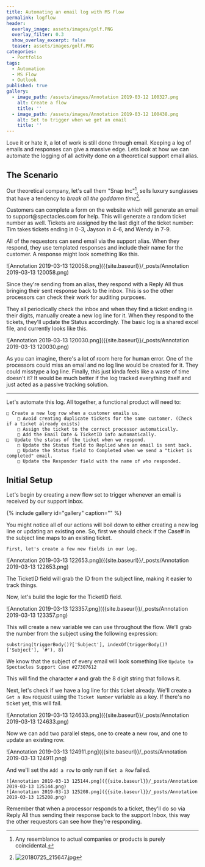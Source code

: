 ```yaml
---
title: Automating an email log with MS Flow
permalink: logflow
header:
  overlay_image: assets/images/golf.PNG
  overlay_filter: 0.3
  show_overlay_excerpt: false
  teaser: assets/images/golf.PNG
categories:
  - Portfolio
tags:
  - Automation
  - MS Flow
  - Outlook
published: true
gallery:
  - image_path: /assets/images/Annotation 2019-03-12 100327.png
    alt: Create a flow
    title: ''
  - image_path: /assets/images/Annotation 2019-03-12 100438.png
    alt: Set to trigger when we get an email
    title: ''
---
```


Love it or hate it, a lot of work is still done through email. Keeping a log of emails and responses can give a massive edge.
Lets look at how we can automate the logging of all activity done on a theoretical support email alias.


## The Scenario

Our theoretical company, let's call them "Snap Inc"[^coincidence], sells luxury sunglasses that have a tendency to *break all the goddamn time*[^broke]. 

[^coincidence]: Any resemblance to actual companies or products is purely coincidental.
[^broke]: ![20180725_215647.jpg]({{site.imgurl}}/20180725_215647.jpg)

Customers can complete a form on the website which will generate an email to support@spectacles<nolink>.com for help. This will generate a random ticket number as well. Tickets are assigned by the last digit of the ticket number: Tim takes tickets ending in 0-3, Jayson in 4-6, and Wendy in 7-9.

All of the requestors can send email via the support alias.
When they respond, they use templated responses and include their name for the customer. A response might look something like this.

![Annotation 2019-03-13 120058.png]({{site.baseurl}}/_posts/Annotation 2019-03-13 120058.png)

Since they're sending from an alias, they respond with a Reply All thus bringing their sent response back to the inbox. This is so the other processors can check their work for auditing purposes.
  
They all periodically check the inbox and when they find a ticket ending in their digits, manually create a new log line for it. When they respond to the tickets, they'll update the Status accordingly. 
The basic log is a shared excel file, and currently looks like this.
  
![Annotation 2019-03-13 120030.png]({{site.baseurl}}/_posts/Annotation 2019-03-13 120030.png)


As you can imagine, there's a lot of room here for human error. One of the processors could miss an email and no log line would be created for it. They could misstype a log line. Finally, this just kinda feels like a waste of time doesn't it? It would be much better if the log tracked everything itself and just acted as a passive tracking solution.

---

Let's automate this log.
All together, a functional product will need to:

```
□ Create a new log row when a customer emails us.  
	□ Avoid creating duplicate tickets for the same customer. (Check if a ticket already exists)
  	□ Assign the ticket to the correct processor automatically.
  	□ Add the Email Date & TicketID info automatically.
□  Update the status of the ticket when we respond.  
	□ Update the Status field to Replied when an email is sent back.  
	□ Update the Status field to Completed when we send a "ticket is completed" email.  
	□ Update the Responder field with the name of who responded.
```


## Initial Setup

Let's begin by creating a new flow set to trigger whenever an email is received by our support inbox.

{% include gallery id="gallery" caption="" %}
  


You might notice all of our actions will boil down to either creating a new log line or updating an existing one. So, first we should check if the Case# in the subject line maps to an existing ticket.

	First, let's create a few new fields in our log.
  
  ![Annotation 2019-03-13 122653.png]({{site.baseurl}}/_posts/Annotation 2019-03-13 122653.png)

The TicketID field will grab the ID from the subject line, making it easier to track things.


Now, let's build the logic for the TicketID field.

![Annotation 2019-03-13 123357.png]({{site.baseurl}}/_posts/Annotation 2019-03-13 123357.png)

This will create a new variable we can use throughout the flow. We'll grab the number from the subject using the following expression:
  
  ```
  substring(triggerBody()?['Subject'], indexOf(triggerBody()?['Subject'], '#'), 8)
  ```
  
 We know that the subject of every email will look something like `Update to Spectacles Support Case #27307612`

 This will find the character `#` and grab the 8 digit string that follows it.
  
  Next, let's check if we have a log line for this ticket already.
  We'll create a `Get a Row` request using the `Ticket Number` variable as a key. If there's no ticket yet, this will fail.
  
  ![Annotation 2019-03-13 124633.png]({{site.baseurl}}/_posts/Annotation 2019-03-13 124633.png)

 Now we can add two parallel steps, one to create a new row, and one to update an existing row.
  
  ![Annotation 2019-03-13 124911.png]({{site.baseurl}}/_posts/Annotation 2019-03-13 124911.png)

  And we'll set the `Add a row` to only run if `Get a Row` failed.
  
  	![Annotation 2019-03-13 125144.png]({{site.baseurl}}/_posts/Annotation 2019-03-13 125144.png)
	![Annotation 2019-03-13 125208.png]({{site.baseurl}}/_posts/Annotation 2019-03-13 125208.png)

  
 
  Remember that when a processor responds to a ticket, they'll do so via Reply All thus sending their response back to the support Inbox, this way the other requestors can see how they're responding.
